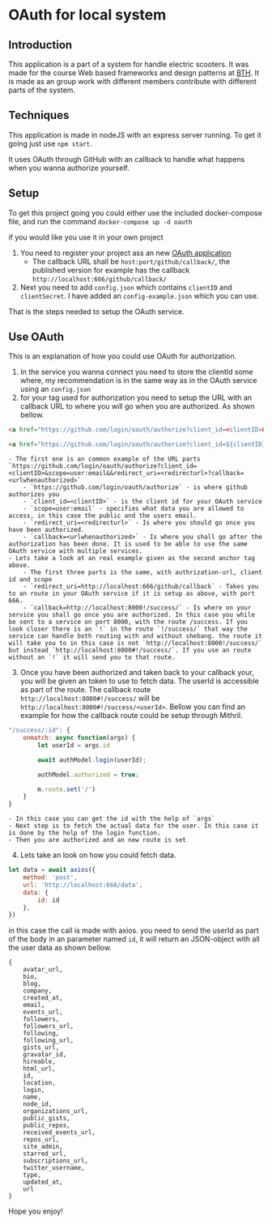 # OAuth for local system

## Introduction
This application is a part of a system for handle electric scooters. It was made for the course Web based frameworks and design patterns at [BTH](https://www.bth.se/). It is made as an group work with different members contribute with different parts of the system.

## Techniques
This application is made in nodeJS with an express server running. To get it going just use `npm start`.

It uses OAuth through GitHub with an callback to handle what happens when you wanna authorize yourself.

## Setup
To get this project going you could either use the included docker-compose file, and run the command `docker-compose up -d oauth`

if you would like you use it in your own project
1. You need to register your project ass an new [OAuth application](https://github.com/settings/applications/new)
    - The callback URL shall be `host:port/github/callback/`, the published version for example has the callback `http://localhost:666/github/callback/`
2. Next you need to add `config.json` which contains `clientID` and `clientSecret`. I have added an `config-example.json` which you can use.

That is the steps needed to setup the OAuth service.

## Use OAuth
This is an explanation of how you could use OAuth for authorization.
1. In the service you wanna connect you need to store the clientId some where, my recommendation is in the same way as in the OAuth service using an `config.json`
2. for your tag used for authorization you need to setup the URL with an callback URL to where you will go when you are authorized. As shown bellow.
``` html
<a href="https://github.com/login/oauth/authorize?client_id=<clientID>&scope=user:email&&redirect_uri=<redirecturl>?callback=<urlwhenauthorized>"></a>

<a href="https://github.com/login/oauth/authorize?client_id=${clientID}&scope=user:email&&redirect_uri=http://localhost:666/github/callback?callback=http://localhost:8000!/success/"></a>
```

    - The first one is an common example of the URL parts
    `https://github.com/login/oauth/authorize?client_id=<clientID>&scope=user:email&&redirect_uri=<redirecturl>?callback=<urlwhenauthorized>`
        - `https://github.com/login/oauth/authorize` - is where github authorizes you
        - `client_id=<clientID>` - is the client id for your OAuth service
        - `scope=user:email` - specifies what data you are allowed to access, in this case the public and the users email.
        - `redirect_uri=<redirecturl>` - Is where you should go once you have been authorized.
        - `callback=<urlwhenauthorized>` - Is where you shall go after the authorization has been done. It is used to be able to use the same OAuth service with multiple services.
    - Lets take a look at an real example given as the second anchor tag above.
        - The first three parts is the same, with authrization-url, client id and scope
        - `redirect_uri=http://localhost:666/github/callback` - Takes you to an route in your OAuth service if it is setup as above, with port 666.
        - `callback=http://localhost:8000!/success/` - Is where on your service you shall go once you are authorized. In this case you while be sent to a service on port 8000, with the route /success. If you look closer there is an `!` in the route `!/success/` that way the service can handle both routing with and without shebang. the route it will take you to in this case is not `http://localhost:8000!/success/` but instead `http://localhost:8000#!/success/`. If you use an route without an `!` it will send you to that route.
3. Once you have been authorized and taken back to your callback your, you will be given an token to use to fetch data. The userId is accessible as part of the route. The callback route `http://localhost:8000#!/success/` will be `http://localhost:8000#!/success/<userId>`.
Bellow you can find an example for how the callback route could be setup through Mithril.
```js
"/success/:id": {
    onmatch: async function(args) {
        let userId = args.id

        await authModel.login(userId);

        authModel.authorized = true;

        m.route.set('/')
    }
}
```
    - In this case you can get the id with the help of `args`
    - Next step is to fetch the actual data for the user. In this case it is done by the help of the login function.
    - Then you are authorized and an new route is set
4. Lets take an look on how you could fetch data.
```js
let data = await axios({
    method: 'post',
    url: 'http://localhost:666/data',
    data: {
        id: id
    },
})
```
in this case the call is made with axios. you need to send the userId as part of the body in an parameter named `id`, it will return an JSON-object with all the user data as shown bellow.
```
{
    avatar_url,
    bio,
    blog,
    company,
    created_at,
    email,
    events_url,
    followers,
    followers_url,
    following,
    following_url,
    gists_url,
    gravatar_id,
    hireable,
    html_url,
    id,
    location,
    login,
    name,
    node_id,
    organizations_url,
    public_gists,
    public_repos,
    received_events_url,
    repos_url,
    site_admin,
    starred_url,
    subscriptions_url,
    twitter_username,
    type,
    updated_at,
    url
}
```

Hope you enjoy!
